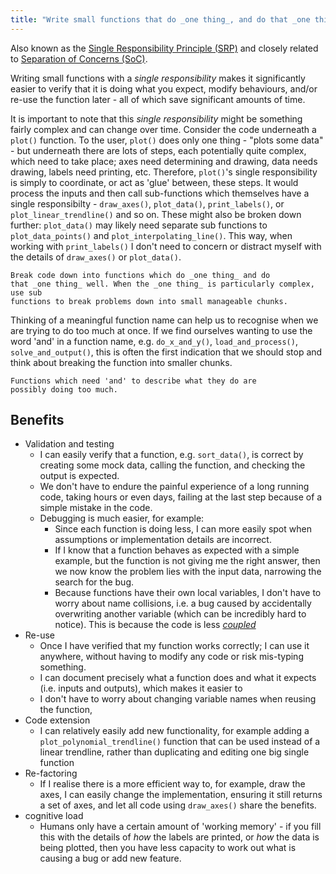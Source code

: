 ```yaml
---
title: "Write small functions that do _one thing_, and do that _one thing_ well"
---
```


Also known as the 
[Single Responsibility Principle (SRP)](https://en.wikipedia.org/wiki/Single-responsibility_principle) 
and closely related to 
[Separation of Concerns (SoC)](https://en.wikipedia.org/wiki/Separation_of_concerns).

Writing small functions with a _single responsibility_ makes it significantly 
easier to verify that it is doing what you expect, modify behaviours, and/or 
re-use the function later - all of which save significant amounts of time.

It is important to note that this _single responsibility_ might be something 
fairly complex and can change over time. 
Consider the code underneath a `plot()` function.
To the user, `plot()` does only one thing - "plots some data" - but underneath 
there are lots of steps, each potentially quite complex, which need to take 
place; axes need determining and drawing, data needs drawing, labels need 
printing, etc.
Therefore, `plot()`'s single responsibility is simply to coordinate, or act 
as 'glue' between, these steps. 
It would process the inputs and then call sub-functions which themselves have a 
single responsibilty - `draw_axes()`, `plot_data()`, `print_labels()`, or 
`plot_linear_trendline()` and so on. 
These might also be broken down further: `plot_data()` may likely need 
separate sub functions to `plot_data_points()` and `plot_interpolating_line()`. 
This way, when working with `print_labels()` I don't need to concern or distract
myself with the details of `draw_axes()` or `plot_data()`. 

```{admonition} Best Practice
Break code down into functions which do _one thing_ and do 
that _one thing_ well. When the _one thing_ is particularly complex, use sub
functions to break problems down into small manageable chunks.
```

Thinking of a meaningful function name can help us to recognise when we are 
trying to do too much at once. 
If we find ourselves wanting to use the word 'and' in a function name, 
e.g. `do_x_and_y()`, `load_and_process()`, `solve_and_output()`, this is often
the first indication that we should stop and think about breaking the function
into smaller chunks.

```{tip}
Functions which need 'and' to describe what they do are 
possibly doing too much.
```


## Benefits

* Validation and testing
    * I can easily verify that a function, e.g. `sort_data()`, is correct by 
    creating some mock data, calling the function, and checking the output is 
    expected. 
    * We don't have to endure the painful experience of a long running code, 
    taking hours or even days, failing at the last step because of a simple 
    mistake in the code. 
    * Debugging is much easier, for example: 
        * Since each function is doing less, I can more easily spot when 
        assumptions or implementation details are incorrect.
        * If I know that a function behaves as expected with a simple example, 
        but the function is not giving me the right answer, then we now know 
        the problem lies with the input data, narrowing the search for the bug.
        * Because functions have their own local variables, I don't have to 
        worry about name collisions, i.e. a bug caused by accidentally 
        overwriting another variable (which can be incredibly hard to notice). 
        This is because the code is less 
        [_coupled_](https://en.wikipedia.org/wiki/Coupling_(computer_programming))
* Re-use
    * Once I have verified that my function works correctly; I can use it 
    anywhere, without having to modify any code or risk mis-typing something.
    * I can document precisely what a function does and what it expects 
    (i.e. inputs and outputs), which makes it easier to
    * I don't have to worry about changing variable names when reusing the 
    function, 
* Code extension
    * I can relatively easily add new functionality, for example adding a 
    `plot_polynomial_trendline()` function that can be used instead of a linear
    trendline, rather than duplicating and editing one big single function
* Re-factoring 
    * If I realise there is a more efficient way to, for example, draw the 
    axes, I can easily change the implementation, ensuring it still returns a 
    set of axes, and let all code using `draw_axes()` share the benefits.
* cognitive load
    * Humans only have a certain amount of 'working memory' - if you fill this 
    with the details of _how_ the labels are printed, or _how_ the data 
    is being plotted, then you have less capacity to work out what is causing 
    a bug or add new feature.


